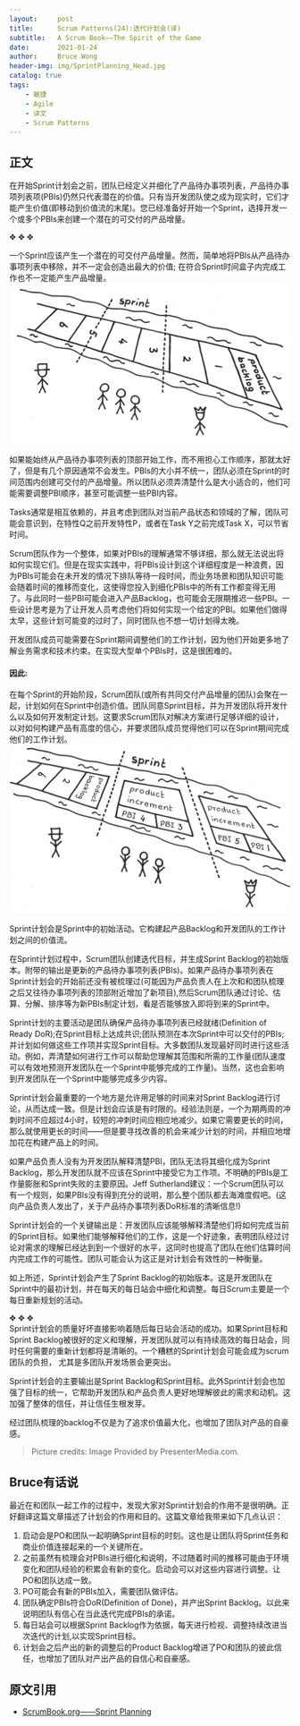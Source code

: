 ```yaml
---
layout:     post
title:      Scrum Patterns(24):迭代计划会(译)
subtitle:   A Scrum Book——The Spirit of the Game
date:       2021-01-24
author:     Bruce Wong
header-img: img/SprintPlanning_Head.jpg  
catalog: true
tags:
    - 敏捷
    - Agile
    - 译文
    - Scrum Patterns
---
```

## 正文  

在开始Sprint计划会之前，团队已经定义并细化了产品待办事项列表，产品待办事项列表项(PBIs)仍然只代表潜在的价值。只有当开发团队使之成为现实时，它们才能产生价值(即移动到价值流的末尾)。您已经准备好开始一个Sprint，选择开发一个或多个PBIs来创建一个潜在的可交付的产品增量。

✥       ✥       ✥ 

一个Sprint应该产生一个潜在的可交付产品增量。然而，简单地将PBIs从产品待办事项列表中移除，并不一定会创造出最大的价值; 在符合Sprint时间盒子内完成工作也不一定能产生产品增量。  
![sprintplanning_pre](/img/scrum/SprintPlanning_Pre.jpg)

如果能始终从产品待办事项列表的顶部开始工作，而不用担心工作顺序，那就太好了，但是有几个原因通常不会发生。PBIs的大小并不统一，团队必须在Sprint的时间范围内创建可交付的产品增量。所以团队必须弄清楚什么是大小适合的，他们可能需要调整PBI顺序，甚至可能调整一些PBI内容。

Tasks通常是相互依赖的，并且考虑到团队对当前产品状态和领域的了解，团队可能会意识到，在特性Q之前开发特性P，或者在Task Y之前完成Task X，可以节省时间。

Scrum团队作为一个整体，如果对PBIs的理解通常不够详细，那么就无法说出将如何实现它们。但是在现实实践中，将PBIs设计到这个详细程度是一种浪费，因为PBIs可能会在未开发的情况下排队等待一段时间，而业务场景和团队知识可能会随着时间的推移而变化，这使得您投入到细化PBIs中的所有工作都变得无用了。与此同时一些PBI可能会进入产品Backlog，也可能会无限期推迟一些PBI。一些设计思考是为了让开发人员考虑他们将如何实现一个给定的PBI。如果他们做得太早，这些计划可能变的过时了，同时团队也不想一切计划得太晚。

开发团队成员可能需要在Sprint期间调整他们的工作计划，因为他们开始更多地了解业务需求和技术约束。在实现大型单个PBIs时，这是很困难的。  

#### 因此:

在每个Sprint的开始阶段，Scrum团队(或所有共同交付产品增量的团队)会聚在一起，计划如何在Sprint中创造价值。团队同意Sprint目标，并为开发团队将开发什么以及如何开发制定计划。这要求Scrum团队对解决方案进行足够详细的设计，以对如何构建产品有高度的信心，并要求团队成员觉得他们可以在Sprint期间完成他们的工作计划。  
![SprintPlanning_Post](/img/scrum/SprintPlanning_Post.jpg)

Sprint计划会是Sprint中的初始活动。它构建起产品Backlog和开发团队的工作计划之间的价值流。  

在Sprint计划过程中，Scrum团队创建迭代目标，并生成Sprint Backlog的初始版本。附带的输出是更新的产品待办事项列表(PBIs)。如果产品待办事项列表在Sprint计划会的开始前还没有被梳理过(可能因为产品负责人在上次和和团队梳理之后又往待办事项列表的顶部附近增加了新项目),然后Scrum团队通过讨论、估算、分解、排序等为新PBIs制定计划，看是否能够放入即将到来的Sprint中。  

Sprint计划的主要活动是团队确保产品待办事项列表已经就绪(Definition of Ready DoR);在Sprint目标上达成共识;团队预测在本次Sprint中可以交付的PBIs;并计划如何做这些工作项并实现Sprint目标。大多数团队发现最好同时进行这些活动。例如，弄清楚如何进行工作可以帮助您理解其范围和所需的工作量(团队速度可以有效地预测开发团队在一个Sprint中能够完成的工作量)。当然，这也会影响到开发团队在一个Sprint中能够完成多少内容。  

Sprint计划会最重要的一个地方是允许用足够的时间来对Sprint Backlog进行讨论，从而达成一致。但是计划会应该是有时限的。经验法则是，一个为期两周的冲刺时间不应超过4小时，较短的冲刺时间应相应地减少。如果它需要更长的时间，那么就使用更长的时间——但是要寻找改善的机会来减少计划的时间，并相应地增加花在构建产品上的时间。  

如果产品负责人没有为开发团队解释清楚PBI，团队无法将其细化成为Sprint Backlog，那么开发团队就不应该在Sprint中接受它为工作项。不明确的PBIs是工作量膨胀和Sprint失败的主要原因。Jeff Sutherland建议：一个Scrum团队可以有一个规则，如果PBIs没有得到充分的说明，那么整个团队都去海滩度假吧。(这向产品负责人发出了，关于产品待办事项列表DoR标准的清晰信息!)  

Sprint计划会的一个关键输出是：开发团队应该能够解释清楚他们将如何完成当前的Sprint目标。如果他们能够解释他们的工作，这是一个好迹象，表明团队经过讨论对需求的理解已经达到到一个很好的水平，这同时也提高了团队在他们估算时间内完成工作的可能性。团队可能会认为这正是对计划会有效性的一种衡量。  

如上所述，Sprint计划会产生了Sprint Backlog的初始版本。这是开发团队在Sprint中的最初计划，并在每天的每日站会中细化和调整。每日Scrum主要是一个每日重新规划的活动。

✥       ✥       ✥   
Sprint计划会的质量好坏直接影响着随后每日站会活动的成功。如果Sprint目标和Sprint Backlog被很好的定义和理解，开发团队就可以有持续高效的每日站会，同时任何需要的重新计划都将是清晰的。一个糟糕的Sprint计划会可能会成为scrum团队的负担， 尤其是多团队开发场景会更突出。   

Sprint计划会的主要输出是Sprint Backlog和Sprint目标。此外Sprint计划会也加强了目标的统一，它帮助开发团队和产品负责人更好地理解彼此的需求和动机。这加强了整体的信任，并让信任生根发芽。  

经过团队梳理的backlog不仅是为了追求价值最大化，也增加了团队对产品的自豪感。  

> Picture credits: Image Provided by PresenterMedia.com.

##  Bruce有话说  
最近在和团队一起工作的过程中，发现大家对Sprint计划会的作用不是很明确。正好翻译这篇文章描述了计划会的作用和目的。这篇文章给我带来如下几点认识： 
1. 启动会是PO和团队一起明确Sprint目标的时刻。这也是让团队将Sprint任务和商业价值连接起来的一个关键所在。   
2. 之前虽然有梳理会对PBIs进行细化和说明，不过随着时间的推移可能由于环境变化和团队经验的积累会有新的变化。启动会可以对这些内容进行调整。让PO和团队达成一致。  
3. PO可能会有新的PBIs加入，需要团队做评估。  
4. 团队确定PBIs符合DoR(Definition of Done)，并产出Sprint Backlog。以此来说明团队有信心在当此迭代完成PBIs的承诺。  
5. 每日站会可以根据Sprint Backlog作为依据，每天进行检视、调整持续改进当次迭代的计划,以实现Sprint目标。  
6. 计划会之后产出的新的调整后的Product Backlog增进了PO和团队的彼此信任，也增加了团队对产出产品的自信心和自豪感。  

## 原文引用
- [ScrumBook.org——Sprint Planning](http://scrumbook.org.datasenter.no/value-stream/sprint-planning.html)
